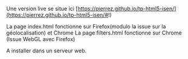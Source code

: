 Une version live se situe ici [https://pierrez.github.io/tp-html5-isen/](https://pierrez.github.io/tp-html5-isen/#!)

La page index.html fonctionne sur Firefox(modulo la issue sur la géolocalisation) et Chrome
La page filters.html fonctionne sur Chrome (Issue WebGL avec Firefox)

A installer dans un serveur web.